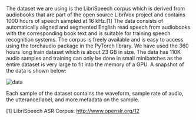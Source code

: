The dataset we are using is the LibriSpeech corpus which is derived from audiobooks that are part of the open source LibriVox project and contains 1000 hours of speech sampled at 16 kHz.[1] The data consists of automatically aligned and segmented English read speech from audiobooks with the corresponding book text and is suitable for training speech recognition systems. The corpus is freely available and is easy to access using the torchaudio package in the PyTorch library. We have used the 360 hours long train dataset which is about 23 GB in size. The data has 110K audio samples and training can only be done in small minibatches as the entire dataset is very large to fit into the memory of a GPU. A snapshot of the data is shown below:

![data](https://github.com/SidharthBhakth/E599-high-performance-big-data/blob/master/fall-2020/4/images/data.png)

Each sample of the dataset contains the waveform, sample rate of audio, the utterance/label, and more metadata on the sample. 

[1] LibriSpeech ASR Corpus: http://www.openslr.org/12
